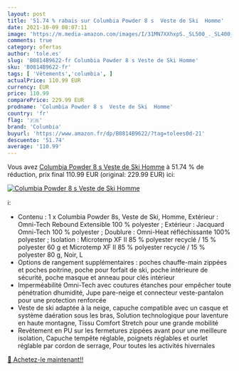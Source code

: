 ```yaml
---
layout: post
title: '51.74 % rabais sur Columbia Powder 8 s  Veste de Ski  Homme'
date: 2021-10-09 08:07:11
image: 'https://m.media-amazon.com/images/I/31MN7XXhxpS._SL500_._SL400_.jpg'
comments: true
category: ofertas
author: 'tole.es'
slug: 'B0814B9622-fr Columbia Powder 8 s Veste de Ski Homme'
sku: 'B0814B9622-fr'
tags: [ 'Vêtements','columbia', ]
actualPrice: 110.99 EUR
currency: EUR
price: 110.99
comparePrice: 229.99 EUR
prodname: 'Columbia Powder 8 s  Veste de Ski  Homme'
country: 'fr'
flag: '🇫🇷'
brand: 'Columbia'
buyurl: 'https://www.amazon.fr/dp/B0814B9622/?tag=tolees0d-21'
descuento: '51.74'
average: '110.99'
---
```


Vous avez [Columbia Powder 8 s  Veste de Ski  Homme](https://www.amazon.fr/dp/B0814B9622/?tag=tolees0d-21)  à  51.74 % de réduction, prix final  110.99 EUR (original: 229.99 EUR) ici:

[![Columbia Powder 8 s  Veste de Ski  Homme](https://m.media-amazon.com/images/I/31MN7XXhxpS._SL500_._SL400_.jpg)](https://www.amazon.fr/dp/B0814B9622/?tag=tolees0d-21)

ℹ️:

- Contenu : 1 x Columbia Powder 8s, Veste de Ski, Homme, Extérieur : Omni-Tech Rebound Extensible 100 % polyester ; Extérieur : Jacquard Omni-Tech 100 % polyester ; Doublure : Omni-Heat réfléchissante 100% polyester ; Isolation : Microtemp XF II 85 % polyester recyclé / 15 % polyester 60 g et Microtemp XF II 85 % polyester recyclé / 15 % polyester 80 g, Noir, L
- Options de rangement supplémentaires : poches chauffe-main zippées et poches poitrine, poche pour forfait de ski, poche intérieure de sécurité, poche masque et anneau pour clés intérieur
- Imperméabilité Omni-Tech avec coutures étanches pour empêcher toute pénétration dhumidité, Jupe pare-neige et connecteur veste-pantalon pour une protection renforcée
- Veste de ski adaptée à la neige, capuche compatible avec un casque et système daération sous les bras, Solution technologique pour laventure en haute montagne, Tissu Comfort Stretch pour une grande mobilité
- Revêtement en PU sur les fermetures zippées avant pour une meilleure isolation, Capuche tempête réglable, poignets réglables et ourlet réglable par cordon de serrage, Pour toutes les activités hivernales

[🛒 Achetez-le maintenant!!](https://www.amazon.fr/dp/B0814B9622/?tag=tolees0d-21)
